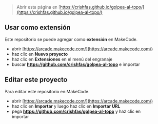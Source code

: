  


> Abrir esta página en [https://crishfas.github.io/golpea-al-topo/](https://crishfas.github.io/golpea-al-topo/)

## Usar como extensión

Este repositorio se puede agregar como **extensión** en MakeCode.

* abrir [https://arcade.makecode.com/](https://arcade.makecode.com/)
* haz clic en **Nuevo proyecto**
* haz clic en **Extensiones** en el menú del engranaje
* buscar **https://github.com/crishfas/golpea-al-topo** e importar

## Editar este proyecto

Para editar este repositorio en MakeCode.

* abrir [https://arcade.makecode.com/](https://arcade.makecode.com/)
* haz clic en **Importar** y luego haz clic en **Importar URL**
* pega **https://github.com/crishfas/golpea-al-topo** y haz clic en importar
